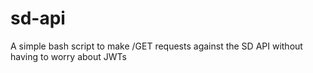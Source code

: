 # sd-api
A simple bash script to make /GET requests against the SD API without having to worry about JWTs
